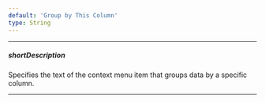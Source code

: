 ```yaml
---
default: 'Group by This Column'
type: String
---
```

---
##### shortDescription
Specifies the text of the context menu item that groups data by a specific column.

---
